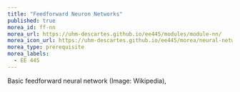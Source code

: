 ```yaml
---
title: "Feedforward Neuron Networks"
published: true
morea_id: ff-nn
morea_url: https://uhm-descartes.github.io/ee445/modules/module-nn/
morea_icon_url: https://uhm-descartes.github.io/ee445/morea/neural-networks/ff-net.gif
morea_type: prerequisite
morea_labels:
  - EE 445
---
```

Basic feedforward neural network
(Image: Wikipedia), 
